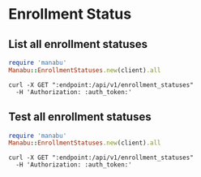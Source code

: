 Enrollment Status
=================

List all enrollment statuses
----------------------------

```ruby
require 'manabu'
Manabu::EnrollmentStatuses.new(client).all
```

```shell
curl -X GET ":endpoint:/api/v1/enrollment_statuses"
  -H 'Authorization: :auth_token:'
```

Test all enrollment statuses
----------------------------

```ruby
require 'manabu'
Manabu::EnrollmentStatuses.new(client).all
```

```shell
curl -X GET ":endpoint:/api/v1/enrollment_statuses"
  -H 'Authorization: :auth_token:'
```
